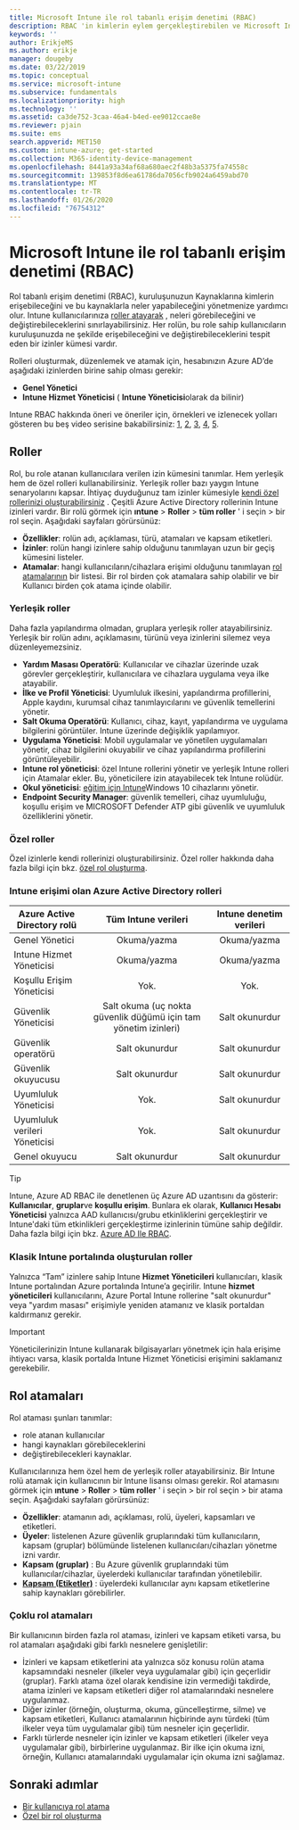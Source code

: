```yaml
---
title: Microsoft Intune ile rol tabanlı erişim denetimi (RBAC)
description: RBAC 'in kimlerin eylem gerçekleştirebilen ve Microsoft Intune değişiklik yapabileceğinizi denetlemenize nasıl olanak sağladığını öğrenin.
keywords: ''
author: ErikjeMS
ms.author: erikje
manager: dougeby
ms.date: 03/22/2019
ms.topic: conceptual
ms.service: microsoft-intune
ms.subservice: fundamentals
ms.localizationpriority: high
ms.technology: ''
ms.assetid: ca3de752-3caa-46a4-b4ed-ee9012ccae8e
ms.reviewer: pjain
ms.suite: ems
search.appverid: MET150
ms.custom: intune-azure; get-started
ms.collection: M365-identity-device-management
ms.openlocfilehash: 8441a93a34af68a680aec2f48b3a5375fa74558c
ms.sourcegitcommit: 139853f8d6ea61786da7056cfb9024a6459abd70
ms.translationtype: MT
ms.contentlocale: tr-TR
ms.lasthandoff: 01/26/2020
ms.locfileid: "76754312"
---
```

# <a name="role-based-access-control-rbac-with-microsoft-intune"></a>Microsoft Intune ile rol tabanlı erişim denetimi (RBAC)

Rol tabanlı erişim denetimi (RBAC), kuruluşunuzun Kaynaklarına kimlerin erişebileceğini ve bu kaynaklarla neler yapabileceğini yönetmenize yardımcı olur.  Intune kullanıcılarınıza [roller atayarak](assign-role.md) , neleri görebileceğini ve değiştirebileceklerini sınırlayabilirsiniz. Her rolün, bu role sahip kullanıcıların kuruluşunuzda ne şekilde erişebileceğini ve değiştirebileceklerini tespit eden bir izinler kümesi vardır.

Rolleri oluşturmak, düzenlemek ve atamak için, hesabınızın Azure AD’de aşağıdaki izinlerden birine sahip olması gerekir:
- **Genel Yönetici**
- **Intune Hizmet Yöneticisi** ( **Intune Yöneticisi**olarak da bilinir)

Intune RBAC hakkında öneri ve öneriler için, örnekleri ve izlenecek yolları gösteren bu beş video serisine bakabilirsiniz: [1](https://www.youtube.com/watch?v=5deXLMLcnKY), [2](https://www.youtube.com/watch?v=38dnMBLuxbQ), [3](https://www.youtube.com/watch?v=6vqg9cAkMbY), [4](https://www.youtube.com/watch?v=5yOLajFFMHE), [5](https://www.youtube.com/watch?v=P5DDvsSF4Wk).

## <a name="roles"></a>Roller
Rol, bu role atanan kullanıcılara verilen izin kümesini tanımlar.
Hem yerleşik hem de özel rolleri kullanabilirsiniz. Yerleşik roller bazı yaygın Intune senaryolarını kapsar. İhtiyaç duyduğunuz tam izinler kümesiyle [kendi özel rollerinizi oluşturabilirsiniz](create-custom-role.md) . Çeşitli Azure Active Directory rollerinin Intune izinleri vardır.
Bir rolü görmek için **ıntune** > **Roller** > **tüm roller** ' i seçin > bir rol seçin. Aşağıdaki sayfaları görürsünüz:

- **Özellikler**: rolün adı, açıklaması, türü, atamaları ve kapsam etiketleri. 
- **İzinler**: rolün hangi izinlere sahip olduğunu tanımlayan uzun bir geçiş kümesini listeler.
- **Atamalar**: hangi kullanıcıların/cihazlara erişimi olduğunu tanımlayan [rol atamalarının]( assign-role.md) bir listesi. Bir rol birden çok atamalara sahip olabilir ve bir Kullanıcı birden çok atama içinde olabilir.

### <a name="built-in-roles"></a>Yerleşik roller
Daha fazla yapılandırma olmadan, gruplara yerleşik roller atayabilirsiniz. Yerleşik bir rolün adını, açıklamasını, türünü veya izinlerini silemez veya düzenleyemezsiniz.

- **Yardım Masası Operatörü**: Kullanıcılar ve cihazlar üzerinde uzak görevler gerçekleştirir, kullanıcılara ve cihazlara uygulama veya ilke atayabilir.
- **İlke ve Profil Yöneticisi**: Uyumluluk ilkesini, yapılandırma profillerini, Apple kaydını, kurumsal cihaz tanımlayıcılarını ve güvenlik temellerini yönetir.
- **Salt Okuma Operatörü**: Kullanıcı, cihaz, kayıt, yapılandırma ve uygulama bilgilerini görüntüler. Intune üzerinde değişiklik yapılamıyor.
- **Uygulama Yöneticisi**: Mobil uygulamalar ve yönetilen uygulamaları yönetir, cihaz bilgilerini okuyabilir ve cihaz yapılandırma profillerini görüntüleyebilir.
- **Intune rol yöneticisi**: özel Intune rollerini yönetir ve yerleşik Intune rolleri için Atamalar ekler. Bu, yöneticilere izin atayabilecek tek Intune rolüdür.
- **Okul yöneticisi**: [eğitim için Intune](../introduction-intune-education.md)Windows 10 cihazlarını yönetir.
- **Endpoint Security Manager**: güvenlik temelleri, cihaz uyumluluğu, koşullu erişim ve MICROSOFT Defender ATP gibi güvenlik ve uyumluluk özelliklerini yönetir.

### <a name="custom-roles"></a>Özel roller
Özel izinlerle kendi rollerinizi oluşturabilirsiniz. Özel roller hakkında daha fazla bilgi için bkz. [özel rol oluşturma](create-custom-role.md).

### <a name="azure-active-directory-roles-with-intune-access"></a>Intune erişimi olan Azure Active Directory rolleri
| Azure Active Directory rolü | Tüm Intune verileri | Intune denetim verileri |
| --- | :---: | :---: |
| Genel Yönetici | Okuma/yazma | Okuma/yazma |
| Intune Hizmet Yöneticisi | Okuma/yazma | Okuma/yazma |
| Koşullu Erişim Yöneticisi | Yok. | Yok. |
| Güvenlik Yöneticisi | Salt okuma (uç nokta güvenlik düğümü için tam yönetim izinleri) | Salt okunurdur |
| Güvenlik operatörü | Salt okunurdur | Salt okunurdur |
| Güvenlik okuyucusu | Salt okunurdur | Salt okunurdur |
| Uyumluluk Yöneticisi | Yok. | Salt okunurdur |
| Uyumluluk verileri Yöneticisi | Yok. | Salt okunurdur |
| Genel okuyucu | Salt okunurdur | Salt okunurdur |

> [!TIP]
> Intune, Azure AD RBAC ile denetlenen üç Azure AD uzantısını da gösterir: **Kullanıcılar**, **gruplar**ve **koşullu erişim**. Bunlara ek olarak, **Kullanıcı Hesabı Yöneticisi** yalnızca AAD kullanıcısı/grubu etkinliklerini gerçekleştirir ve Intune'daki tüm etkinlikleri gerçekleştirme izinlerinin tümüne sahip değildir. Daha fazla bilgi için bkz. [Azure AD Ile RBAC](https://docs.microsoft.com/azure/active-directory/active-directory-assign-admin-roles).
### <a name="roles-created-in-the-intune-classic-portal"></a>Klasik Intune portalında oluşturulan roller
Yalnızca “Tam” izinlere sahip Intune **Hizmet Yöneticileri** kullanıcıları, klasik Intune portalından Azure portalında Intune’a geçirilir. Intune **hizmet yöneticileri** kullanıcılarını, Azure Portal Intune rollerine "salt okunurdur" veya "yardım masası" erişimiyle yeniden atamanız ve klasik portaldan kaldırmanız gerekir.
> [!IMPORTANT]
> Yöneticilerinizin Intune kullanarak bilgisayarları yönetmek için hala erişime ihtiyacı varsa, klasik portalda Intune Hizmet Yöneticisi erişimini saklamanız gerekebilir.

## <a name="role-assignments"></a>Rol atamaları
Rol ataması şunları tanımlar:

- role atanan kullanıcılar
- hangi kaynakları görebileceklerini
- değiştirebilecekleri kaynaklar.

Kullanıcılarınıza hem özel hem de yerleşik roller atayabilirsiniz. Bir Intune rolü atamak için kullanıcının bir Intune lisansı olması gerekir.
Rol atamasını görmek için **ıntune** > **Roller** > **tüm roller** ' i seçin > bir rol seçin > bir atama seçin. Aşağıdaki sayfaları görürsünüz:

- **Özellikler**: atamanın adı, açıklaması, rolü, üyeleri, kapsamları ve etiketleri.
- **Üyeler**: listelenen Azure güvenlik gruplarındaki tüm kullanıcıların, kapsam (gruplar) bölümünde listelenen kullanıcıları/cihazları yönetme izni vardır.
- **Kapsam (gruplar)** : Bu Azure güvenlik gruplarındaki tüm kullanıcılar/cihazlar, üyelerdeki kullanıcılar tarafından yönetilebilir.
- **[Kapsam (Etiketler)](scope-tags.md)** : üyelerdeki kullanıcılar aynı kapsam etiketlerine sahip kaynakları görebilirler.

### <a name="multiple-role-assignments"></a>Çoklu rol atamaları
Bir kullanıcının birden fazla rol ataması, izinleri ve kapsam etiketi varsa, bu rol atamaları aşağıdaki gibi farklı nesnelere genişletilir:

- İzinleri ve kapsam etiketlerini ata yalnızca söz konusu rolün atama kapsamındaki nesneler (ilkeler veya uygulamalar gibi) için geçerlidir (gruplar). Farklı atama özel olarak kendisine izin vermediği takdirde, atama izinleri ve kapsam etiketleri diğer rol atamalarındaki nesnelere uygulanmaz.
- Diğer izinler (örneğin, oluşturma, okuma, güncelleştirme, silme) ve kapsam etiketleri, Kullanıcı atamalarının hiçbirinde aynı türdeki (tüm ilkeler veya tüm uygulamalar gibi) tüm nesneler için geçerlidir.
- Farklı türlerde nesneler için izinler ve kapsam etiketleri (ilkeler veya uygulamalar gibi), birbirlerine uygulanmaz. Bir ilke için okuma izni, örneğin, Kullanıcı atamalarındaki uygulamalar için okuma izni sağlamaz.

## <a name="next-steps"></a>Sonraki adımlar
- [Bir kullanıcıya rol atama](assign-role.md)
- [Özel bir rol oluşturma](create-custom-role.md)
